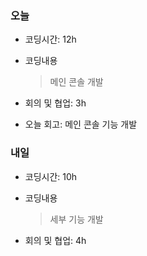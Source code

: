 ### 오늘
- 코딩시간: 12h
- 코딩내용
  > 메인 콘솔 개발

- 회의 및 협업: 3h
- 오늘 회고: 메인 콘솔 기능 개발

### 내일
- 코딩시간: 10h
- 코딩내용
  > 세부 기능 개발
  
- 회의 및 협업: 4h

